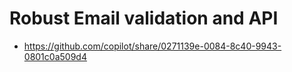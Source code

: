 # Robust Email validation and API
- https://github.com/copilot/share/0271139e-0084-8c40-9943-0801c0a509d4
